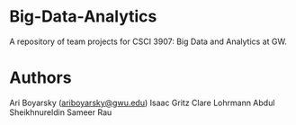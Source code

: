 # Big-Data-Analytics
A repository of team projects for CSCI 3907: Big Data and Analytics at GW.

# Authors
Ari Boyarsky (ariboyarsky@gwu.edu)
Isaac Gritz
Clare Lohrmann 
Abdul Sheikhnureldin
Sameer Rau
